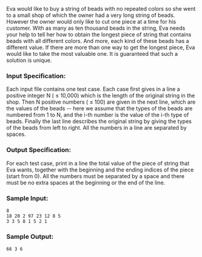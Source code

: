 <!-- Title
String of Colorful Beads (35)
-->
Eva would like to buy a string of beads with no repeated colors so she went to
a small shop of which the owner had a very long string of beads. However the
owner would only like to cut one piece at a time for his customer. With as
many as ten thousand beads in the string, Eva needs your help to tell her how
to obtain the longest piece of string that contains beads with all different
colors. And more, each kind of these beads has a different value. If there are
more than one way to get the longest piece, Eva would like to take the most
valuable one. It is guaranteed that such a solution is unique.

### Input Specification:

Each input file contains one test case. Each case first gives in a line a
positive integer N ( $\le$ 10,000) which is the length of the original string
in the shop. Then N positive numbers ( $\le$ 100) are given in the next line,
which are the values of the beads -- here we assume that the types of the
beads are numbered from 1 to N, and the i-th number is the value of the i-th
type of beads. Finally the last line describes the original string by giving
the types of the beads from left to right. All the numbers in a line are
separated by spaces.

### Output Specification:

For each test case, print in a line the total value of the piece of string
that Eva wants, together with the beginning and the ending indices of the
piece (start from 0). All the numbers must be separated by a space and there
must be no extra spaces at the beginning or the end of the line.

### Sample Input:

```
8
18 20 2 97 23 12 8 5
3 3 5 8 1 5 2 1
```

### Sample Output:

```
66 3 6
```
